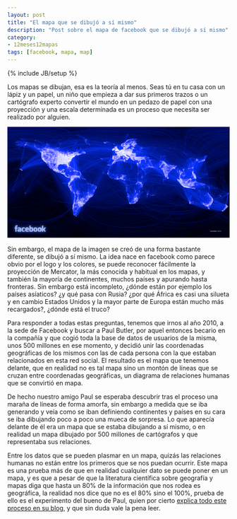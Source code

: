 ```yaml
---
layout: post
title: "El mapa que se dibujó a sí mismo"
description: "Post sobre el mapa de facebook que se dibujó a sí mismo"
category: 
- 12meses12mapas
tags: [facebook, mapa, map]
---
```

{% include JB/setup %}

Los mapas se dibujan, esa es la teoría al menos. Seas tú en tu casa con un lápiz y un papel, un niño que empieza a dar sus primeros trazos o un cartógrafo experto convertir el mundo en un pedazo de papel con una proyección y una escala determinada es un proceso que necesita ser realizado por alguien.

![mapa-facebook](/assets/images/posts/mapa-facebook.png)

Sin embargo, el mapa de la imagen se creó de una forma bastante diferente, se dibujó a sí mismo. La idea nace en facebook como parece obvio por el logo y los colores, se puede reconocer fácilmente la proyección de Mercator, la más conocida y habitual en los mapas, y también la mayoría de continentes, muchos países y apurando hasta fronteras. Sin embargo está incompleto, ¿dónde están por ejemplo los países asíaticos? ¿y qué pasa con Rusia? ¿por qué África es casi una silueta y en cambio Estados Unidos y la mayor parte de Europa están mucho más recargados?, ¿dónde está el truco?

Para responder a todas estas preguntas, tenemos que irnos al año 2010, a la sede de Facebook y buscar a Paul Butler, por aquel entonces becario en la compañía y que cogió toda la base de datos de usuarios de la misma, unos 500 millones en ese momento, y decidió unir las coordenadas geográficas de los mismos con las de cada persona con la que estaban relacionados en esta red social. El resultado es el mapa que tenemos delante, que en realidad no es tal mapa sino un montón de líneas que se cruzan entre coordenadas geográficas, un diagrama de relaciones humanas que se convirtió en mapa.

De hecho nuestro amigo Paul se esperaba descubrir tras el proceso una maraña de líneas de forma amorfa, sin embargo a medida que se iba generando y veía como se iban definiendo continentes y países en su cara se iba dibujando poco a poco una mueca de sorpresa. Lo que aparecía delante de él era un mapa que se estaba dibujando a sí mismo, o en realidad un mapa dibujado por 500 millones de cartógrafos y que representaba sus relaciones.

Entre los datos que se pueden plasmar en un mapa, quizás las relaciones humanas no están entre los primeros que se nos puedan ocurrir. Este mapa es una prueba más de que en realidad cualquier dato se puede poner en un mapa, y es que a pesar de que la literatura científica sobre geografía y mapas diga que hasta un 80% de la información que nos rodea es geográfica, la realidad nos dice que no es el 80% sino el 100%, prueba de ello es el experimento del bueno de Paul, quien por cierto [explica todo este proceso en su blog](https://paulbutler.org/archives/visualizing-facebook-friends/index.html), y que sin duda vale la pena leer.


